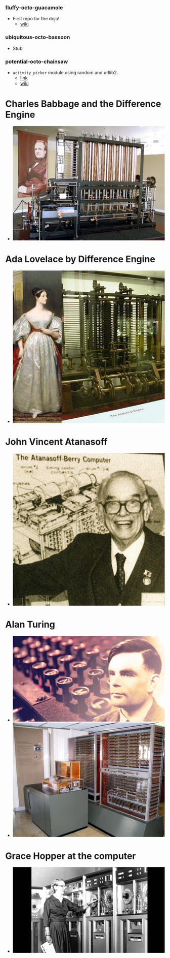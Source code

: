 ### fluffy-octo-guacamole
* First repo for the dojo!
  * [ wiki ](https://github.com/bellcodo/fluffy-octo-guacamole/wiki)

### ubiquitous-octo-bassoon
* Stub

### potential-octo-chainsaw
* `activity_picker` module using random and urllib2.
  * [ link ](https://github.com/bellcodo/potential-octo-chainsaw)
  * [ wiki ](https://github.com/bellcodo/potential-octo-chainsaw/wiki)


# Charles Babbage and the Difference Engine
* ![Image of Charles Babbage on banner](https://raw.githubusercontent.com/bellcodo/fluffy-octo-guacamole/master/resources/images/15547212342_8b3b64336b_b.jpg)

# Ada Lovelace by Difference Engine
* ![Image of Ada Lovelace by Difference Engine](https://raw.githubusercontent.com/bellcodo/fluffy-octo-guacamole/master/resources/images/software-ada-lovelace-and-a-trial-model-of-a-part-of-charles-babbages-analytical-engine.jpg)

# John Vincent Atanasoff
* ![Image of John Vincent Atanasoff in the news](https://raw.githubusercontent.com/bellcodo/fluffy-octo-guacamole/master/resources/images/MTI2NzY4NDY0NzgxMTY2NjAy.jpg)

# Alan Turing
* ![Image of Alan Turing](https://raw.githubusercontent.com/bellcodo/fluffy-octo-guacamole/master/resources/images/p00v2b0b.jpg)
* ![Image of Alan Turing computer](https://raw.githubusercontent.com/bellcodo/fluffy-octo-guacamole/master/resources/images/Z3_Deutsches_Museum.JPG)

# Grace Hopper at the computer
* ![Image of Grace Hopper at the computer](https://raw.githubusercontent.com/bellcodo/fluffy-octo-guacamole/master/resources/images/maxresdefault.jpg)



